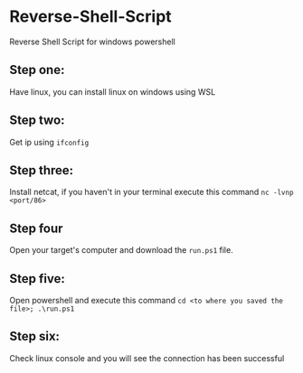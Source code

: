# Reverse-Shell-Script
Reverse Shell Script for windows powershell
## Step one:
Have linux, you can install linux on windows using WSL
## Step two:
Get ip using `ifconfig`
## Step three:
Install netcat, if you haven't in your terminal execute this command `nc -lvnp <port/86>`
## Step four
Open your target's computer and download the `run.ps1` file.
## Step five:
Open powershell and execute this command `cd <to where you saved the file>; .\run.ps1`
## Step six:
Check linux console and you will see the connection has been successful
